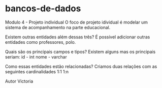 # bancos-de-dados

Modulo 4 - Projeto individual
O foco de projeto idividual é modelar um sistema de acompanhamento na parte educacional.

Existem outras entidades além dessas três?
É possível adicionar outras entidades como professores, polo.

Quais são os principais campos e tipos?
Existem alguns mas os principais seriam:
id - int
nome - varchar

Como essas entidades estão relacionadas?
Criamos duas relações com as seguintes cardinalidades
1:1
1:n

Autor
Victoria
